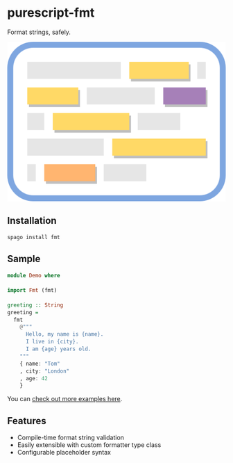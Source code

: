 # purescript-fmt

Format strings, safely.

![fmt](logo.svg)

## Installation

```
spago install fmt
```

## Sample


```hs
module Demo where

import Fmt (fmt)

greeting :: String
greeting =
  fmt
    @"""
      Hello, my name is {name}.
      I live in {city}.
      I am {age} years old.
    """
    { name: "Tom"
    , city: "London"
    , age: 42
    }
```

You can [check out more examples here](./Samples.md).

## Features

- Compile-time format string validation
- Easily extensible with custom formatter type class
- Configurable placeholder syntax
